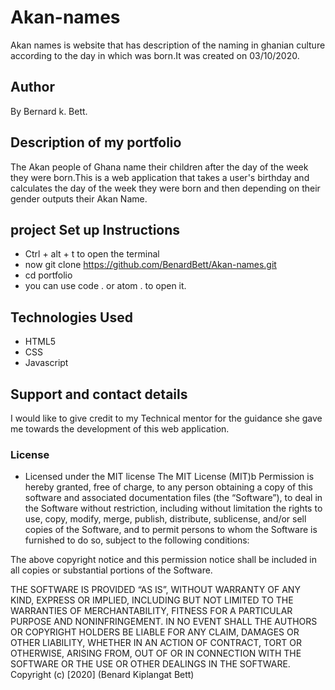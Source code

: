 # Akan-names
 Akan names is website that has description of the naming in ghanian culture according to the day in which was born.It was created on 03/10/2020.
## Author
By  Bernard k. Bett.
## Description of my portfolio
The Akan people of Ghana name their children after the day of the week they were born.This is a web application that takes a user's birthday and calculates the day of the week they were born and then depending on their gender outputs their Akan Name.
## project Set up Instructions
* Ctrl + alt + t to open the terminal
* now git clone https://github.com/BenardBett/Akan-names.git
* cd portfolio
* you can use code . or atom . to open it.

## Technologies Used
* HTML5
* CSS
* Javascript
## Support and contact details
I would like to give credit to my Technical mentor for the guidance she gave me towards the development of this web application.
### License
* Licensed under the MIT license
The MIT License (MIT)b
Permission is hereby granted, free of charge, to any person obtaining a copy of this software and associated documentation files (the “Software”), to deal in the Software without restriction, including without limitation the rights to use, copy, modify, merge, publish, distribute, sublicense, and/or sell copies of the Software, and to permit persons to whom the Software is furnished to do so, subject to the following conditions:

The above copyright notice and this permission notice shall be included in all copies or substantial portions of the Software.

THE SOFTWARE IS PROVIDED “AS IS”, WITHOUT WARRANTY OF ANY KIND, EXPRESS OR IMPLIED, INCLUDING BUT NOT LIMITED TO THE WARRANTIES OF MERCHANTABILITY, FITNESS FOR A PARTICULAR PURPOSE AND NONINFRINGEMENT. IN NO EVENT SHALL THE AUTHORS OR COPYRIGHT HOLDERS BE LIABLE FOR ANY CLAIM, DAMAGES OR OTHER LIABILITY, WHETHER IN AN ACTION OF CONTRACT, TORT OR OTHERWISE, ARISING FROM, OUT OF OR IN CONNECTION WITH THE SOFTWARE OR THE USE OR OTHER DEALINGS IN THE SOFTWARE.
Copyright (c) [2020] (Benard Kiplangat Bett)
